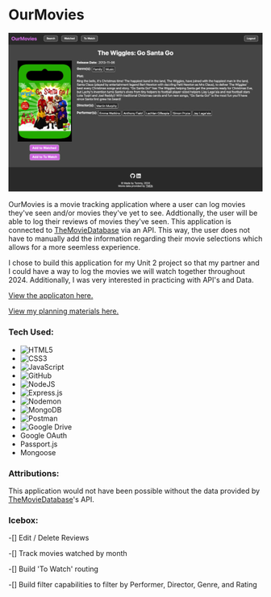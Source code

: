 # OurMovies

![Alt text](</public/OurMovies Screengrab.png>)

OurMovies is a movie tracking application where a user can log movies they've seen and/or movies they've yet to see. Addtionally, the user will be able to log their reviews of movies they've seen. This application is connected to [TheMovieDatabase](https://www.themoviedb.org/?language=en-US) via an API. This way, the user does not have to manually add the information regarding their movie selections which allows for a more seemless experience. 

I chose to build this application for my Unit 2 project so that my partner and I could have a way to log the movies we will watch together throughout 2024. Additionally, I was very interested in practicing with API's and Data. 

[View the applicaton here.](https://ourmovies.fly.dev/)

[View my planning materials here.](https://trello.com/b/uIT2NDQw/moovie)

### Tech Used:
- ![HTML5](https://img.shields.io/badge/html5-%23E34F26.svg?style=for-the-badge&logo=html5&logoColor=white)
- ![CSS3](https://img.shields.io/badge/css3-%231572B6.svg?style=for-the-badge&logo=css3&logoColor=white)
- ![JavaScript](https://img.shields.io/badge/javascript-%23323330.svg?style=for-the-badge&logo=javascript&logoColor=%23F7DF1E)
- ![GitHub](https://img.shields.io/badge/github-%23121011.svg?style=for-the-badge&logo=github&logoColor=white)
- ![NodeJS](https://img.shields.io/badge/node.js-6DA55F?style=for-the-badge&logo=node.js&logoColor=white)
- ![Express.js](https://img.shields.io/badge/express.js-%23404d59.svg?style=for-the-badge&logo=express&logoColor=%2361DAFB)
- ![Nodemon](https://img.shields.io/badge/NODEMON-%23323330.svg?style=for-the-badge&logo=nodemon&logoColor=%BBDEAD)
- ![MongoDB](https://img.shields.io/badge/MongoDB-%234ea94b.svg?style=for-the-badge&logo=mongodb&logoColor=white)
- ![Postman](https://img.shields.io/badge/Postman-FF6C37?style=for-the-badge&logo=postman&logoColor=white)
- ![Google Drive](https://img.shields.io/badge/Google%20Drive-4285F4?style=for-the-badge&logo=googledrive&logoColor=white)
- Google OAuth
- Passport.js
- Mongoose 

### Attributions:

This application would not have been possible without the data provided by [TheMovieDatabase](https://www.themoviedb.org/?language=en-US)'s API.

### Icebox:

-[] Edit / Delete Reviews

-[] Track movies watched by month

-[] Build 'To Watch' routing

-[] Build filter capabilities to filter by Performer, Director, Genre, and Rating
